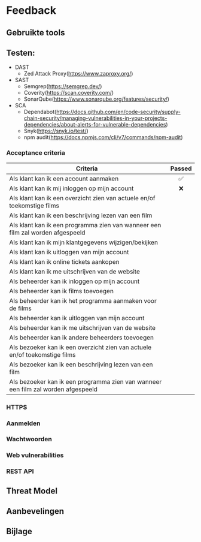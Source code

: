# Feedback


## Gebruikte tools


## Testen:
- DAST
    - Zed Attack Proxy(https://www.zaproxy.org/)
- SAST
    - Semgrep(https://semgrep.dev/)
    - Coverity(https://scan.coverity.com/)
    - SonarQube(https://www.sonarqube.org/features/security/)
- SCA
    - Dependabot(https://docs.github.com/en/code-security/supply-chain-security/managing-vulnerabilities-in-your-projects-dependencies/about-alerts-for-vulnerable-dependencies)
    - Snyk(https://snyk.io/test/)
    - npm audit(https://docs.npmjs.com/cli/v7/commands/npm-audit)

### Acceptance criteria

| Criteria                                                                              |  Passed |
| ------------------------------------------------------------------------------------- |  :----: |
| Als klant kan ik een account aanmaken | :white_check_mark: |
| Als klant kan ik mij inloggen op mijn account | :x: |
| Als klant kan ik een overzicht zien van actuele en/of toekomstige films | |
| Als klant kan ik een beschrijving lezen van een film | |
| Als klant kan ik een programma zien van wanneer een film zal worden afgespeeld | |
| Als klant kan ik mijn klantgegevens wijzigen/bekijken | |
| Als klant kan ik uitloggen van mijn account | |
| Als klant kan ik online tickets aankopen | |
| Als klant kan ik me uitschrijven van de website | |
| Als beheerder kan ik inloggen op mijn account | |
| Als beheerder kan ik films toevoegen | |
| Als beheerder kan ik het programma aanmaken voor de films | |
| Als beheerder kan ik uitloggen van mijn account | |
| Als beheerder kan ik me uitschrijven van de website | |
| Als beheerder kan ik andere beheerders toevoegen | |
| Als bezoeker kan ik een overzicht zien van actuele en/of toekomstige films | |
| Als bezoeker kan ik een beschrijving lezen van een film | |
| Als bezoeker kan ik een programma zien van wanneer een film zal worden afgespeeld | |

### HTTPS

### Aanmelden

### Wachtwoorden

### Web vulnerabilities

### REST API


## Threat Model


## Aanbevelingen


## Bijlage
